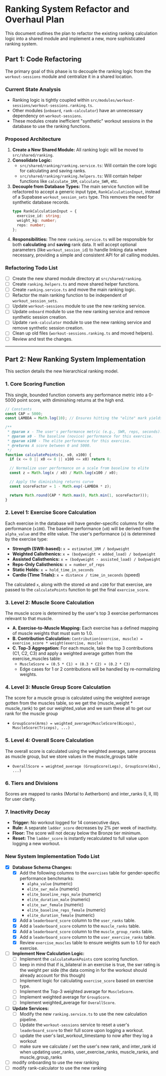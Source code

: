 # Ranking System Refactor and Overhaul Plan

This document outlines the plan to refactor the existing ranking calculation logic into a shared module and implement a new, more sophisticated ranking system.

## Part 1: Code Refactoring

The primary goal of this phase is to decouple the ranking logic from the `workout-sessions` module and centralize it in a shared location.

### Current State Analysis

- Ranking logic is tightly coupled within `src/modules/workout-sessions/workout-sessions.ranking.ts`.
- Other modules (`onboard`, `rank-calculator`) have an unnecessary dependency on `workout-sessions`.
- These modules create inefficient "synthetic" workout sessions in the database to use the ranking functions.

### Proposed Architecture

1.  **Create a New Shared Module:** All ranking logic will be moved to `src/shared/ranking`.
2.  **Consolidate Logic:**
    -   `src/shared/ranking/ranking.service.ts`: Will contain the core logic for calculating and saving ranks.
    -   `src/shared/ranking/ranking.helpers.ts`: Will contain helper functions like `calculate_1RM`, `calculate_SWR`, etc.
3.  **Decouple from Database Types:** The main service function will be refactored to accept a generic input type, `RankCalculationInput`, instead of a Supabase `workout_session_sets` type. This removes the need for synthetic database records.
    ```typescript
    type RankCalculationInput = {
      exercise_id: string;
      weight_kg: number;
      reps: number;
    };
    ```
4.  **Responsibilities:** The new `ranking.service.ts` will be responsible for both **calculating** and **saving** rank data. It will accept optional parameters (like `workout_session_id`) to handle linking data where necessary, providing a simple and consistent API for all calling modules.

### Refactoring Todo List

- [ ] Create the new shared module directory at `src/shared/ranking`.
- [ ] Create `ranking.helpers.ts` and move shared helper functions.
- [ ] Create `ranking.service.ts` and move the main ranking logic.
- [ ] Refactor the main ranking function to be independent of `workout_session_sets`.
- [ ] Update `workout-sessions` module to use the new ranking service.
- [ ] Update `onboard` module to use the new ranking service and remove synthetic session creation.
- [ ] Update `rank-calculator` module to use the new ranking service and remove synthetic session creation.
- [ ] Clean up old files (`workout-sessions.ranking.ts` and moved helpers).
- [ ] Review and test the changes.

---

## Part 2: New Ranking System Implementation

This section details the new hierarchical ranking model.

### 1. Core Scoring Function

This single, bounded function converts any performance metric into a 0-5000 point score, with diminishing returns at the high end.

```typescript
// Constants
const CAP = 5000;
const LAMBDA = Math.log(10); // Ensures hitting the "elite" mark yields ~90% of CAP (~4500 points)

/**
 * @param x - The user's performance metric (e.g., SWR, reps, seconds).
 * @param x0 - The baseline (novice) performance for this exercise.
 * @param x100 - The elite performance for this exercise.
 * @returns A score between 0 and 5000.
 */
function calculatePoints(x, x0, x100) {
  if (x <= 0 || x0 <= 0 || x100 <= x0) return 0;

  // Normalize user performance on a scale from baseline to elite
  const z = Math.log(x / x0) / Math.log(x100 / x0);

  // Apply the diminishing returns curve
  const scoreFactor = 1 - Math.exp(-LAMBDA * z);

  return Math.round(CAP * Math.max(0, Math.min(1, scoreFactor)));
}
```

### 2. Level 1: Exercise Score Calculation

Each exercise in the database will have gender-specific columns for elite performance (`x100`). The baseline performance (`x0`) will be derived from the `alpha_value` and the elite value. The user's performance (`x`) is determined by the exercise type:

-   **Strength (SWR-based):** `x = estimated_1RM / bodyweight`
-   **Weighted Calisthenics:** `x = (bodyweight + added_load) / bodyweight`
-   **Assisted Calisthenics:** `x = (bodyweight - assisted_load) / bodyweight`
-   **Reps-Only Calisthenics:** `x = number_of_reps`
-   **Static Holds:** `x = hold_time_in_seconds`
-   **Cardio (Time Trials):** `x = distance / time_in_seconds` (speed)

The calculated `x`, along with the stored `x0` and `x100` for that exercise, are passed to the `calculatePoints` function to get the final `exercise_score`.

### 3. Level 2: Muscle Score Calculation

The muscle score is determined by the user's top 3 exercise performances relevant to that muscle.

-   **A. Exercise-to-Muscle Mapping:** Each exercise has a defined mapping of muscle weights that must sum to 1.0.
-   **B. Contribution Calculation:** `Contribution(exercise, muscle) = exercise_score * weight(exercise, muscle)`
-   **C. Top-3 Aggregation:** For each muscle, take the top 3 contributions (C1, C2, C3) and apply a weighted average gotten from the exercise_muscles table:
    -   `MuscleScore = (0.5 * C1) + (0.3 * C2) + (0.2 * C3)`
    -   Edge cases for 1 or 2 contributions will be handled by re-normalizing weights.

### 4. Level 3: Muscle Group Score Calculation

The score for a muscle group is calculated using the weighted average gotten from the muscles table, so we get the (muscle_weight * muscle_rank) to get our weighted_value and we sum these all to get our rank for the muscle group

-   `GroupScore(Arms) = weighted_average(MuscleScore(Biceps), MuscleScore(Triceps), ...)`

### 5. Level 4: Overall Score Calculation

The overall score is calculated using the weighted average, same process as muscle group, but we store values in the muscle_groups table

-   `OverallScore = weighted_average (GroupScore(Legs), GroupScore(Abs), ...)`

### 6. Tiers and Divisions

Scores are mapped to ranks (Mortal to Aetherborn) and inter_ranks (I, II, III) for user clarity.

### 7. Inactivity Decay

-   **Trigger:** No workout logged for 14 consecutive days.
-   **Rule:** A separate `ladder_score` decreases by 2% per week of inactivity.
-   **Floor:** The score will not decay below the Bronze tier minimum.
-   **Reset:** The `ladder_score` is instantly recalculated to full value upon logging a new workout.

### New System Implementation Todo List

- [x] **Database Schema Changes:**
    - [x] Add the following columns to the `exercises` table for gender-specific performance benchmarks:
        - `alpha_value` (numeric)
        - `elite_swr_male` (numeric)
        - `elite_baseline_reps_male` (numeric)
        - `elite_duration_male` (numeric)
        - `elite_swr_female` (numeric)
        - `elite_baseline_reps_female` (numeric)
        - `elite_duration_female` (numeric)
    - [x] Add a `leaderboard_score` column to the `user_ranks` table.
    - [x] Add a `leaderboard_score` column to the `muscle_ranks` table.
    - [x] Add a `leaderboard_score` column to the `muscle_group_ranks` table.
    - [x] Add a `leaderboard_score` column to the `user_exercise_ranks` table.
    - [x] Review `exercise_muscles` table to ensure weights sum to 1.0 for each exercise.
- [ ] **Implement New Calculation Logic:**
    - [ ] Implement the `calculateRankPoints` core scoring function.
    - [ ] keep in mind that if is_bilateral in an exercise is true, the swr rating is the weight per side (the data coming in for the workout should already account for this though)
    - [ ] Implement logic for calculating `exercise_score` based on exercise type.
    - [ ] Implement the Top-3 weighted average for `MuscleScore`.
    - [ ] Implement weighted average for `GroupScore`.
    - [ ] Implement weighted_average for `OverallScore`.
- [ ] **Update Services:**
    - [ ] Modify the new `ranking.service.ts` to use the new calculation pipeline.
    - [ ] Update the `workout-sessions` service to reset a user's `leaderboard_score` to their full score upon logging a workout.
    - [ ] update the user's last_workout_timestamp to now after they log a workout
    - [ ] make sure we calculate / set the user's new rank, and inter_rank id when updating user_ranks, user_exercise_ranks, muscle_ranks, and muscle_group_ranks 
- [ ] modify onboarding to use the new ranking
- [ ] modify rank-calculator to use the new ranking
